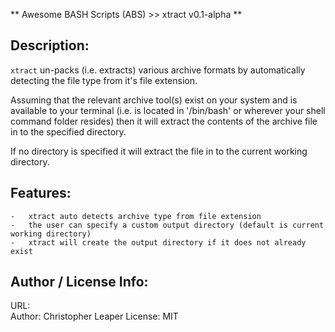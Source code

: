 ** Awesome BASH Scripts (ABS) >> xtract v0.1-alpha **

Description:
------------
`xtract` un-packs (i.e. extracts) various archive formats by automatically detecting the file type from it's file extension.

Assuming that the relevant archive tool(s) exist on your system and is available to your terminal (i.e. is located in
'/bin/bash' or wherever your shell command folder resides) then it will extract the contents of the archive file in to the
specified directory.

If no directory is specified it will extract the file in to the current working directory.


Features:
---------
	-	xtract auto detects archive type from file extension
	-	the user can specify a custom output directory (default is current working directory)
	-	xtract will create the output directory if it does not already exist


Author / License Info:
----------------------
URL:		
Author:		Christopher Leaper
License:	MIT

